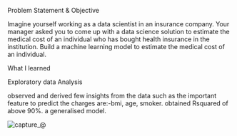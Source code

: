 Problem Statement & Objective
 

Imagine yourself working as a data scientist in an insurance company. Your manager asked you to come up with a data science solution to estimate the medical cost of an individual who has bought health insurance in the institution. Build a machine learning model to estimate the medical cost of an individual.

What I learned

Exploratory data Analysis 

observed and derived few insights from the data such as the important feature to predict the charges are:-bmi, age, smoker.
obtained Rsquared of above 90%.
a generalised model.

![capture_@](https://user-images.githubusercontent.com/40633817/123455396-466f2d00-d5ff-11eb-82ad-f5108786cecc.PNG)

